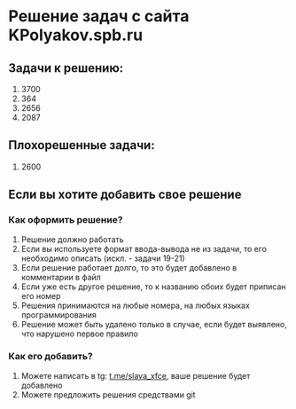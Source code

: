 # Решение задач с сайта KPolyakov.spb.ru

## Задачи к решению:
1. 3700
1. 364
1. 2656
1. 2087

## Плохорешенные задачи:
1. 2600

## Если вы хотите добавить свое решение
### Как оформить решение?
1. Решение должно работать
1. Если вы используете формат ввода-вывода не из задачи, то его необходимо описать (искл. - задачи 19-21)
1. Если решение работает долго, то это будет добавлено в комментарии в файл
1. Если уже есть другое решение, то к названию обоих будет приписан его номер
1. Решения принимаются на любые номера, на любых языках программирования 
1. Решение может быть удалено только в случае, если будет выявлено, что нарушено первое правило

### Как его добавить?
1. Можете написать в tg: [t.me/slava_xfce](t.me/slava_xfce), ваше решение будет добавлено
1. Можете предложить решения средствами git

